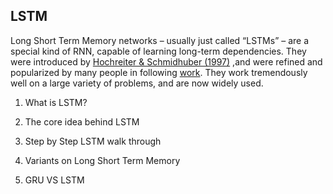 ## LSTM

Long Short Term Memory networks – usually just called “LSTMs” – are a special kind of RNN, capable of learning long-term dependencies. 
They were introduced by [Hochreiter & Schmidhuber \(1997\)](http://deeplearning.cs.cmu.edu/pdfs/Hochreiter97_lstm.pdf) ,and were refined and popularized by many people in following [work](http://colah.github.io/posts/2015-08-Understanding-LSTMs/#fn1). 
They work tremendously well on a large variety of problems, and are now widely used.

1. What is LSTM?

2. The core idea behind LSTM

3. Step by Step LSTM walk through

4. Variants on Long Short Term Memory

5. GRU VS LSTM



